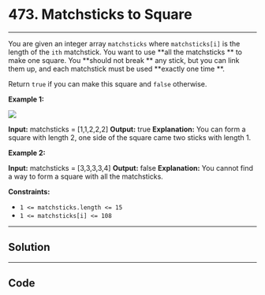 # 473. Matchsticks to Square

---

You are given an integer array `matchsticks` where `matchsticks[i]` is the length of the `ith` matchstick. You want to use **all the matchsticks ** to make one square. You **should not break ** any stick, but you can link them up, and each matchstick must be used **exactly one time **.

Return `true` if you can make this square and `false` otherwise.

 

**Example 1:**

![](https://assets.leetcode.com/uploads/2021/04/09/matchsticks1-grid.jpg)


**Input:** matchsticks = [1,1,2,2,2]
**Output:** true
**Explanation:** You can form a square with length 2, one side of the square came two sticks with length 1.


**Example 2:**


**Input:** matchsticks = [3,3,3,3,4]
**Output:** false
**Explanation:** You cannot find a way to form a square with all the matchsticks.


 

**Constraints:**

  * `1 <= matchsticks.length <= 15`
  * `1 <= matchsticks[i] <= 108`

---

## Solution



---

## Code
```python


```